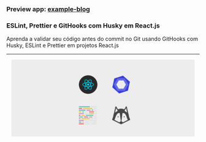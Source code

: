 ### Preview app: [example-blog](https://example-blog-seven.vercel.app/)
### ESLint, Prettier e GitHooks com Husky em React.js
Aprenda a validar seu código antes do commit no Git usando GitHooks com Husky, ESLint e Prettier em projetos React.js
<hr>
<p align="center"><img src="img/banner-post_1.jpg" width="95%"alt="GitHooks com Husky,ESLint e Prettier em projetos React.js" > </p>
